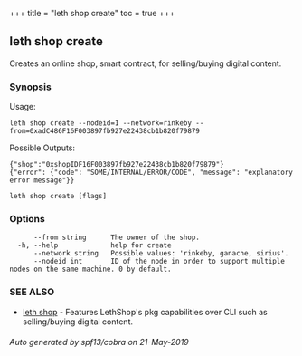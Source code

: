 +++
title = "leth shop create"
toc = true
+++
## leth shop create

Creates an online shop, smart contract, for selling/buying digital content.

### Synopsis


Usage:

	leth shop create --nodeid=1 --network=rinkeby --from=0xadC486F16F003897fb927e22438cb1b820f79879

Possible Outputs:

	{"shop":"0xshopIDF16F003897fb927e22438cb1b820f79879"}
	{"error": {"code": "SOME/INTERNAL/ERROR/CODE", "message": "explanatory error message"}}


```
leth shop create [flags]
```

### Options

```
      --from string      The owner of the shop.
  -h, --help             help for create
      --network string   Possible values: 'rinkeby, ganache, sirius'.
      --nodeid int       ID of the node in order to support multiple nodes on the same machine. 0 by default.
```

### SEE ALSO

* [leth shop](/cli-docs/leth/shop/)	 - Features LethShop's pkg capabilities over CLI such as selling/buying digital content.

###### Auto generated by spf13/cobra on 21-May-2019
